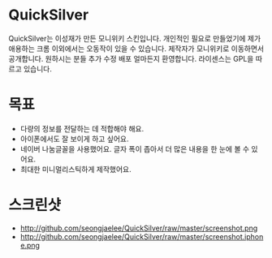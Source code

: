 # QuickSilver
QuickSilver는 이성재가 만든 모니위키 스킨입니다. 개인적인 필요로 만들었기에 제가 애용하는 크롬 이외에서는 오동작이 있을 수 있습니다. 제작자가 모니위키로 이동하면서 공개합니다. 원하시는 분들 추가 수정 배포 얼마든지 환영합니다. 라이센스는 GPL을 따르고 있습니다.

# 목표
* 다량의 정보를 전달하는 데 적합해야 해요.
* 아이폰에서도 잘 보이게 하고 싶어요.
* 네이버 나눔글꼴을 사용했어요. 글자 폭이 좁아서 더 많은 내용을 한 눈에 볼 수 있어요.
* 최대한 미니멀리스틱하게 제작했어요.

# 스크린샷
* http://github.com/seongjaelee/QuickSilver/raw/master/screenshot.png
* http://github.com/seongjaelee/QuickSilver/raw/master/screenshot.iphone.png
